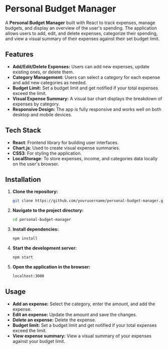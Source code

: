 # Personal Budget Manager

A **Personal Budget Manager** built with React to track expenses, manage budgets, and display an overview of the user's spending. The application allows users to add, edit, and delete expenses, categorize their spending, and view a visual summary of their expenses against their set budget limit.

## Features

- **Add/Edit/Delete Expenses:** Users can add new expenses, update existing ones, or delete them.
- **Category Management:** Users can select a category for each expense and add new categories as needed.
- **Budget Limit:** Set a budget limit and get notified if your total expenses exceed the limit.
- **Visual Expense Summary:** A visual bar chart displays the breakdown of expenses by category.
- **Responsive Design:** The app is fully responsive and works well on both desktop and mobile devices.

## Tech Stack

- **React**: Frontend library for building user interfaces.
- **Chart.js**: Used to create visual expense summaries.
- **CSS3**: For styling the application.
- **LocalStorage**: To store expenses, income, and categories data locally on the user's browser.

## Installation

1. **Clone the repository:**

   ```bash
   git clone https://github.com/yourusername/personal-budget-manager.git
   ```

2. **Navigate to the project directory:**

   ```bash
   cd personal-budget-manager
   ```

3. **Install dependencies:**

   ```bash
   npm install
   ```

4. **Start the development server:**

   ```bash
   npm start
   ```

5. **Open the application in the browser:**

   ```bash
   localhost:3000
   ```

## Usage

- **Add an expense:** Select the category, enter the amount, and add the expense.
- **Edit an expense:** Update the amount and save the changes.
- **Delete an expense:** Delete the expense.
- **Budget limit:** Set a budget limit and get notified if your total expenses exceed the limit.
- **View expense summary:** View a visual summary of your expenses against your budget limit.
